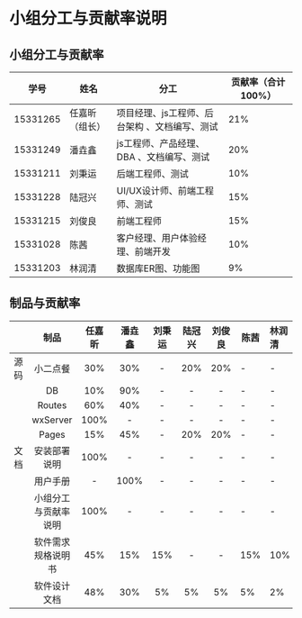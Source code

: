 # 小组分工与贡献率说明

## 小组分工与贡献率

| 学号     | 姓名           | 分工                                          | 贡献率（合计100%） |
| -------- | -------------- | --------------------------------------------- | ------------------ |
| 15331265 | 任嘉昕（组长） | 项目经理、js工程师、后台架构 、文档编写、测试 | 21%                |
| 15331249 | 潘垚鑫         | js工程师、产品经理、DBA 、文档编写、测试      | 20%                |
| 15331211 | 刘秉运         | 后端工程师、测试                              | 10%                |
| 15331228 | 陆冠兴         | UI/UX设计师、前端工程师、测试                 | 15%                |
| 15331215 | 刘俊良         | 前端工程师                                    | 15%                |
| 15331028 | 陈茜           | 客户经理、用户体验经理、前端开发              | 10%                |
| 15331203 | 林润清         | 数据库ER图、功能图                            | 9%                 |

## 制品与贡献率

|      |         制品         | 任嘉昕 | 潘垚鑫 | 刘秉运 | 陆冠兴 | 刘俊良 | 陈茜 | 林润清 |
| :--: | :------------------: | :----: | :----: | :----: | :----: | :----: | ---- | :----- |
| 源码 |       小二点餐       |  30%   |  30%   |   -    |  20%   |  20%   | -    | -      |
|      |          DB          |  10%   |  90%   |   -    |   -    |   -    | -    | -      |
|      |        Routes        |  60%   |  40%   |   -    |   -    |   -    | -    | -      |
|      |       wxServer       |  100%  |   -    |   -    |   -    |   -    | -    | -      |
|      |        Pages         |  15%   |  45%   |   -    |  20%   |  20%   | -    | -      |
| 文档 |     安装部署说明     |  100%  |   -    |   -    |   -    |   -    | -    | -      |
|      |       用户手册       |   -    |  100%  |   -    |   -    |   -    | -    | -      |
|      | 小组分工与贡献率说明 |  100%  |   -    |   -    |   -    |   -    | -    | -      |
|      |  软件需求规格说明书  |  45%   |  15%   |  15%   |   -    |   -    | 15%  | 10%    |
|      |     软件设计文档     |  48%   |  30%   |   5%   |   5%   |   5%   | 5%   | 2%     |
